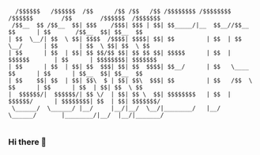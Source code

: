 ```
  /$$$$$$   /$$$$$$  /$$      /$$ /$$   /$$ /$$$$$$$$ /$$$$$$$$ /$$$$$$        /$$        /$$$$$$  /$$$$$$$ 
 /$$__  $$ /$$__  $$| $$$    /$$$| $$$ | $$| $$_____/|__  $$__//$$__  $$      | $$       /$$__  $$| $$__  $$
| $$  \__/| $$  \ $$| $$$$  /$$$$| $$$$| $$| $$         | $$  | $$  \__/      | $$      | $$  \ $$| $$  \ $$
| $$      | $$  | $$| $$ $$/$$ $$| $$ $$ $$| $$$$$      | $$  |  $$$$$$       | $$      | $$$$$$$$| $$$$$$$ 
| $$      | $$  | $$| $$  $$$| $$| $$  $$$$| $$__/      | $$   \____  $$      | $$      | $$__  $$| $$__  $$
| $$    $$| $$  | $$| $$\  $ | $$| $$\  $$$| $$         | $$   /$$  \ $$      | $$      | $$  | $$| $$  \ $$
|  $$$$$$/|  $$$$$$/| $$ \/  | $$| $$ \  $$| $$$$$$$$   | $$  |  $$$$$$/      | $$$$$$$$| $$  | $$| $$$$$$$/
 \______/  \______/ |__/     |__/|__/  \__/|________/   |__/   \______/       |________/|__/  |__/|_______/ 
                                                                                                                                                                                                                                                                         
```
### Hi there 👋

<!--
**comnets-unsri/comnets-unsri** is a ✨ _special_ ✨ repository because its `README.md` (this file) appears on your GitHub profile.

Here are some ideas to get you started:

- 🔭 I’m currently working on ...
- 🌱 I’m currently learning ...
- 👯 I’m looking to collaborate on ...
- 🤔 I’m looking for help with ...
- 💬 Ask me about ...
- 📫 How to reach me: ...
- 😄 Pronouns: ...
- ⚡ Fun fact: ...
-->

